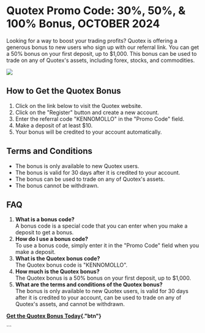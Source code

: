 # Quotex Promo Code: 30%, 50%, & 100% Bonus, OCTOBER 2024

Looking for a way to boost your trading profits? Quotex is offering a
generous bonus to new users who sign up with our referral link. You can
get a 50% bonus on your first deposit, up to \$1,000. This bonus can be
used to trade on any of Quotex\'s assets, including forex, stocks, and
commodities.

[![](https://static.quotex.io/files/4_en/300_250.jpg)](https://traff.sbs/brokerqxlid)

## How to Get the Quotex Bonus

1.  Click on the link below to visit the Quotex website.
2.  Click on the "Register" button and create a new account.
3.  Enter the referral code "KENNOMOLLO" in the "Promo Code"
    field.
4.  Make a deposit of at least \$10.
5.  Your bonus will be credited to your account automatically.

## Terms and Conditions

-   The bonus is only available to new Quotex users.
-   The bonus is valid for 30 days after it is credited to your account.
-   The bonus can be used to trade on any of Quotex\'s assets.
-   The bonus cannot be withdrawn.

## FAQ

1.  **What is a bonus code?**\
    A bonus code is a special code that you can enter when you make a
    deposit to get a bonus.
2.  **How do I use a bonus code?**\
    To use a bonus code, simply enter it in the "Promo Code" field
    when you make a deposit.
3.  **What is the Quotex bonus code?**\
    The Quotex bonus code is "KENNOMOLLO".
4.  **How much is the Quotex bonus?**\
    The Quotex bonus is a 50% bonus on your first deposit, up to
    \$1,000.
5.  **What are the terms and conditions of the Quotex bonus?**\
    The bonus is only available to new Quotex users, is valid for 30
    days after it is credited to your account, can be used to trade on
    any of Quotex\'s assets, and cannot be withdrawn.

**[Get the Quotex Bonus
Today](\%22https://traff.sbs/brokerqxsignup\%22){."btn"}**

\`\`\`

